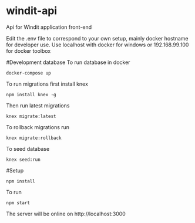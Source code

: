 # windit-api
Api for Windit application front-end

Edit the .env file to correspond to your own setup, mainly docker hostname for developer use.
Use localhost with docker for windows or 192.168.99.100 for docker toolbox

#Development database
To run database in docker
```
docker-compose up
```

To run migrations first install knex
```
npm install knex -g
```
Then run latest migrations
```
knex migrate:latest
```
To rollback migrations run
```
knex migrate:rollback
```
To seed database
```
knex seed:run
```

#Setup
```
npm install
```

To run
```
npm start
```
The server will be online on http://localhost:3000
